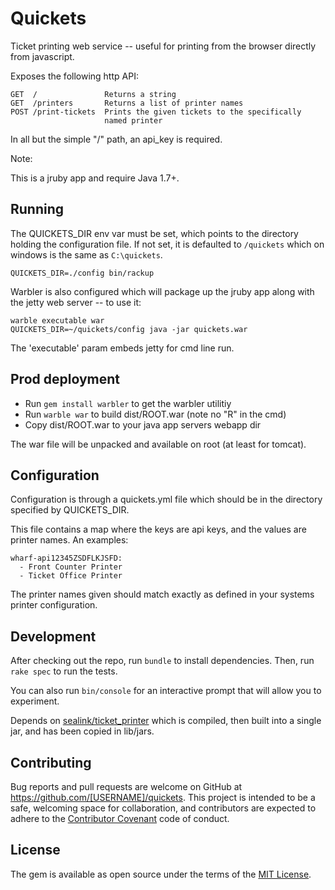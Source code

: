 # Quickets

Ticket printing web service -- useful for printing from the browser
directly from javascript.

Exposes the following http API:

    GET  /               Returns a string
    GET  /printers       Returns a list of printer names
    POST /print-tickets  Prints the given tickets to the specifically
                         named printer

In all but the simple "/" path, an api_key is required.

Note:

This is a jruby app and require Java 1.7+.

## Running

The QUICKETS_DIR env var must be set, which points to the directory
holding the configuration file. If not set, it is defaulted to `/quickets`
which on windows is the same as `C:\quickets`.

    QUICKETS_DIR=./config bin/rackup

Warbler is also configured which will package up the jruby app along
with the jetty web server -- to use it:

    warble executable war
    QUICKETS_DIR=~/quickets/config java -jar quickets.war

The 'executable' param embeds jetty for cmd line run.

## Prod deployment

* Run `gem install warbler` to get the warbler utilitiy
* Run `warble war` to build dist/ROOT.war (note no "R" in the cmd)
* Copy dist/ROOT.war to your java app servers webapp dir

The war file will be unpacked and available on root (at least for
tomcat).

## Configuration

Configuration is through a quickets.yml file which should be in the
directory specified by QUICKETS_DIR.

This file contains a map where the keys are api keys, and the values are
printer names. An examples:

    wharf-api12345ZSDFLKJSFD:
      - Front Counter Printer
      - Ticket Office Printer

The printer names given should match exactly as defined in your systems
printer configuration.

## Development

After checking out the repo, run `bundle` to install dependencies.
Then, run `rake spec` to run the tests.

You can also run `bin/console` for an interactive prompt that will allow you to experiment.

Depends on [sealink/ticket_printer](https://github.com/sealink/ticket_printer)
which is compiled, then built into a single jar, and has been copied in lib/jars.

## Contributing

Bug reports and pull requests are welcome on GitHub at
https://github.com/[USERNAME]/quickets. This project is intended to be a safe,
welcoming space for collaboration, and contributors are expected to adhere to the
[Contributor Covenant](contributor-covenant.org) code of conduct.


## License

The gem is available as open source under the terms of the
[MIT License](http://opensource.org/licenses/MIT).

